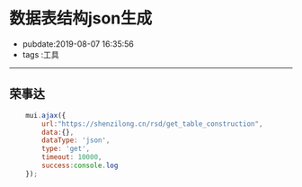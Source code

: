 # 数据表结构json生成

- pubdate:2019-08-07 16:35:56
- tags :工具

------

<script src="/static/mui.min.js"></script>

## 荣事达

`````javascript
    mui.ajax({
        url:"https://shenzilong.cn/rsd/get_table_construction",
        data:{},
        dataType: 'json',
        type: 'get',
        timeout: 10000,
        success:console.log
    });
`````